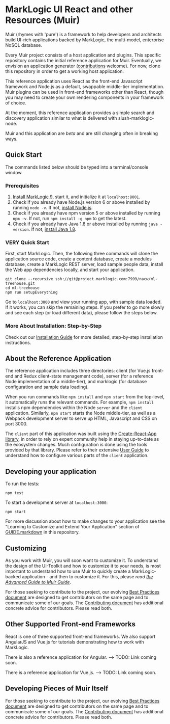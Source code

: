 # MarkLogic UI React and other Resources (Muir)

Muir (rhymes with 'pure') is a framework to help developers and architects build UI-rich applications backed by MarkLogic, the multi-model, enterprise NoSQL database.

Every Muir project consists of a host application and plugins. This specific repository contains the initial reference application for Muir. Eventually, we envision an application generator ([contributions](docs/CONTRIBUTING.markdown) welcome). For now, clone this repository in order to get a working host application.

This reference application uses React as the front-end Javascript framework and Node.js as a default, swappable middle-tier implementation. Muir plugins can be used in front-end frameworks other than React, though you may need to create your own rendering components in your framework of choice.

At the moment, this reference application provides a simple search and discovery application similar to what is delivered with slush-marklogic-node.

Muir and this application are *beta* and are still changing often in breaking ways.

## Quick Start

The commands listed below should be typed into a terminal/console window.

### <a name="prerequisites"></a>Prerequisites

1. [Install MarkLogic 9](https://developer.marklogic.com/products), start it, and initialize it at `localhost:8001`.
2. Check if you already have Node.js version 6 or above installed by running `node -v`. If not, [install Node.js](https://nodejs.org). 
3. Check if you already have npm version 5 or above installed by running `npm -v`. If not, run `npm install -g npm` to get the latest.
4. Check if you already have Java 1.8 or above installed by running `java -version`. If not, [install Java 1.8](https://www.java.com/en/download/help/download_options.xml).

### <a name="very-quick"></a>VERY Quick Start

First, start MarkLogic. Then, the following three commands will clone the application source code, create a content database, create a modules database, create a MarkLogic REST server, load sample people data, install the Web app dependencies locally, and start your application.

    git clone --recursive ssh://git@project.marklogic.com:7999/nacw/ml-treehouse.git
    cd ml-treehouse
    npm run setupEverything

Go to `localhost:3000` and view your running app, with sample data loaded. If
it works, you can skip the remaining steps. If you prefer to go more slowly and see each step (or load different data), please follow the steps below.

### More About Installation: Step-by-Step

Check out our [Installation Guide](docs/INSTALL.markdown) for more detailed, step-by-step installation instructions.

## About the Reference Application

The reference application includes three directories: client (for Vue.js front-end and Redux client-state management code), server (for a reference Node implementation of a middle-tier), and marklogic (for database configuration and sample data loading).

When you run commands like `npm install` and `npm start` from the top-level, it automatically runs the relevant commands. For example, `npm install` installs npm dependencies within the Node `server` and the `client` application. Similarly, `npm start` starts the Node middle-tier, as well as a Webpack development server to serve up HTML, Javascript and CSS on port 3000.

The `client` part of this application was built using the [Create-React-App library](https://github.com/facebookincubator/create-react-app), in order to rely on expert community help in staying up-to-date as the ecosystem changes. Much configuration is done using the tools provided by that library. Please refer to their extensive [User Guide](https://github.com/facebookincubator/create-react-app/blob/master/packages/react-scripts/template/README.md) to understand how to configure various parts of the `client` application.

## Developing your application

To run the tests:

    npm test

To start a development server at `localhost:3000`:

    npm start

For more discussion about how to make changes to your application see the "Learning to Customize and Extend Your Application" section of [GUIDE.markdown](docs/GUIDE.markdown#developing-your-app) in this repository.

## Customizing

As you work with Muir, you will soon want to customize it. To understand the design of the UI-Toolkit and how to customize it to your needs, is most important to understand how to use Muir to quickly create a MarkLogic-backed application - and then to customize it. For this, please *read [the Advanced Guide to Muir Guide](docs/GUIDE.markdown)*.

For those seeking to contribute to the project, our evolving [Best Practices document](docs/BEST_PRACTICES.markdown) are designed to get contributors on the same page and to communicate some of our goals. The [Contributing document](docs/CONTRIBUTING.markdown) has additional concrete advice for contributors. Please read both.

## Other Supported Front-end Frameworks

React is one of three supported front-end frameworks. We also support AngularJS and Vue.js for tutorials demonstrating how to work with MarkLogic. 

There is also a reference application for Angular. --> TODO: Link coming soon.

There is a reference application for Vue.js. --> TODO: Link coming soon.

## Developing Pieces of Muir Itself 
For those seeking to contribute to the project, our evolving [Best Practices document](docs/BEST_PRACTICES.markdown) are designed to get contributors on the same page and to communicate some of our goals. The [Contributing document](docs/CONTRIBUTING.markdown) has additional concrete advice for contributors. Please read both.
